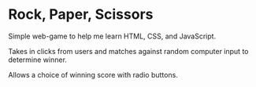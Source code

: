 ﻿# Rock, Paper, Scissors

Simple web-game to help me learn HTML, CSS, and JavaScript.

Takes in clicks from users and matches against random computer input to determine winner.

Allows a choice of winning score with radio buttons.

